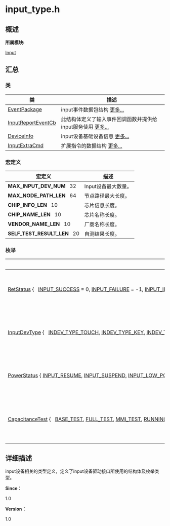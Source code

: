 # input_type.h


## **概述**

**所属模块:**

[Input](_input.md)


## **汇总**


### 类

  | 类 | 描述 | 
| -------- | -------- |
| [EventPackage](_event_package.md) | input事件数据包结构&nbsp;[更多...](_event_package.md) | 
| [InputReportEventCb](_input_report_event_cb.md) | 此结构体定义了输入事件回调函数并提供给input服务使用&nbsp;[更多...](_input_report_event_cb.md) | 
| [DeviceInfo](_device_info.md) | input设备基础设备信息&nbsp;[更多...](_device_info.md) | 
| [InputExtraCmd](_input_extra_cmd.md) | 扩展指令的数据结构&nbsp;[更多...](_input_extra_cmd.md) | 


### 宏定义

  | 宏定义 | 描述 | 
| -------- | -------- |
| **MAX_INPUT_DEV_NUM**&nbsp;&nbsp;&nbsp;32 | Input设备最大数量。 | 
| **MAX_NODE_PATH_LEN**&nbsp;&nbsp;&nbsp;64 | 节点路径最大长度。 | 
| **CHIP_INFO_LEN**&nbsp;&nbsp;&nbsp;10 | 芯片信息长度。 | 
| **CHIP_NAME_LEN**&nbsp;&nbsp;&nbsp;10 | 芯片名称长度。 | 
| **VENDOR_NAME_LEN**&nbsp;&nbsp;&nbsp;10 | 厂商名称长度。 | 
| **SELF_TEST_RESULT_LEN**&nbsp;&nbsp;&nbsp;20 | 自测结果长度。 | 


### 枚举

  | 枚举 | 描述 | 
| -------- | -------- |
| [RetStatus](_input.md#retstatus)&nbsp;{&nbsp;&nbsp;&nbsp;[INPUT_SUCCESS](_input.md#gga85d58a5185669daa4995e332b63eba7aa4b6c3821e689826c4323c4eb759b4d3a)&nbsp;=&nbsp;0,&nbsp;[INPUT_FAILURE](_input.md#gga85d58a5185669daa4995e332b63eba7aa07d986b0ee365020834af82a31dfce11)&nbsp;=&nbsp;-1,&nbsp;[INPUT_INVALID_PARAM](_input.md#gga85d58a5185669daa4995e332b63eba7aa5f54ab958e21a298da35c3c5c1c36d85)&nbsp;=&nbsp;-2,&nbsp;[INPUT_NOMEM](_input.md#gga85d58a5185669daa4995e332b63eba7aaddf6c11b0fac107e0123b83cfc4a1185)&nbsp;=&nbsp;-3,&nbsp;&nbsp;&nbsp;[INPUT_NULL_PTR](_input.md#gga85d58a5185669daa4995e332b63eba7aa157cd4f4736dd1f05eb2e13dbc7123ed)&nbsp;=&nbsp;-4,&nbsp;[INPUT_TIMEOUT](_input.md#gga85d58a5185669daa4995e332b63eba7aabdaeb2a27983bd66ff6e24d4df255f59)&nbsp;=&nbsp;-5,&nbsp;[INPUT_UNSUPPORTED](_input.md#gga85d58a5185669daa4995e332b63eba7aa8978f7ee3d0ddd70f5077c21efc4a97a)&nbsp;=&nbsp;-6&nbsp;} | 定义返回值类型&nbsp;[更多...](_input.md#retstatus) | 
| [InputDevType](_input.md#inputdevtype)&nbsp;{&nbsp;&nbsp;&nbsp;[INDEV_TYPE_TOUCH](_input.md#ggaa8225ba155dfa1ef2c4119c832bc4dd3a621678554aac2b37ac244b80fc33da0d),&nbsp;[INDEV_TYPE_KEY](_input.md#ggaa8225ba155dfa1ef2c4119c832bc4dd3a4c4c8407342021cc06a95aa13ebeaca1),&nbsp;[INDEV_TYPE_KEYBOARD](_input.md#ggaa8225ba155dfa1ef2c4119c832bc4dd3a3a4137efe666a3aaccf267d597879fdc),&nbsp;[INDEV_TYPE_MOUSE](_input.md#ggaa8225ba155dfa1ef2c4119c832bc4dd3abe68740c1d125d3d474fdadc7d31d11c),&nbsp;&nbsp;&nbsp;[INDEV_TYPE_BUTTON](_input.md#ggaa8225ba155dfa1ef2c4119c832bc4dd3a2815a25dde3e56e1f8eb57f20049e8c0),&nbsp;[INDEV_TYPE_CROWN](_input.md#ggaa8225ba155dfa1ef2c4119c832bc4dd3a4ef2ab6bc355e2321664709716d1d04f),&nbsp;[INDEV_TYPE_ENCODER](_input.md#ggaa8225ba155dfa1ef2c4119c832bc4dd3a8cd6b27ac631b9d3fa89a17ddca37291),&nbsp;[INDEV_TYPE_UNKNOWN](_input.md#ggaa8225ba155dfa1ef2c4119c832bc4dd3a4097247eba52062f47a1aa99414033de)&nbsp;} | 定义input设备类型&nbsp;[更多...](_input.md#inputdevtype) | 
| [PowerStatus](_input.md#powerstatus)&nbsp;{&nbsp;[INPUT_RESUME](_input.md#gga65e6bb4d942c22dba9975253b0a1d73fa5edb1acdc509659046de9cb61bd9508a),&nbsp;[INPUT_SUSPEND](_input.md#gga65e6bb4d942c22dba9975253b0a1d73fa2a6aab1b3d50dae2b6ba43779e185ea5),&nbsp;[INPUT_LOW_POWER](_input.md#gga65e6bb4d942c22dba9975253b0a1d73fa8895c64802d558830d46bcd921830e9d),&nbsp;[INPUT_POWER_STATUS_UNKNOWN](_input.md#gga65e6bb4d942c22dba9975253b0a1d73fa728020b31c626f749d426cbe8f0f92fe)&nbsp;} | 定义电源状态&nbsp;[更多...](_input.md#powerstatus) | 
| [CapacitanceTest](_input.md#capacitancetest)&nbsp;{&nbsp;&nbsp;&nbsp;[BASE_TEST](_input.md#ggae96e484cfd64ea37b5b7782f57f38a21aedd31f50c79a36cc8e084d69a3fc695b),&nbsp;[FULL_TEST](_input.md#ggae96e484cfd64ea37b5b7782f57f38a21abfe92c879dc84b5b071899a7ec5cc41d),&nbsp;[MMI_TEST](_input.md#ggae96e484cfd64ea37b5b7782f57f38a21a93335d88212604ade3b0bfe7e619916f),&nbsp;[RUNNING_TEST](_input.md#ggae96e484cfd64ea37b5b7782f57f38a21a31afc25da895db4eaa2af6cec1d6b37c),&nbsp;&nbsp;&nbsp;[TEST_TYPE_UNKNOWN](_input.md#ggae96e484cfd64ea37b5b7782f57f38a21a9d739cecefd291b39152e3815445aa20)&nbsp;} | 定义容值测试类型&nbsp;[更多...](_input.md#capacitancetest) | 


## **详细描述**

input设备相关的类型定义，定义了input设备驱动接口所使用的结构体及枚举类型。

**Since：**

1.0

**Version：**

1.0

